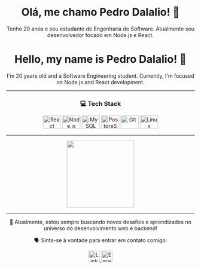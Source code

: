 <h1 align="center">Olá, me chamo Pedro Dalalio! 👋</h1>
<p align="center">Tenho 20 anos e sou estudante de Engenharia de Software. Atualmente sou desenvolvedor focado em Node.js e React.</p>

<h1 align="center">Hello, my name is Pedro Dalalio! 👋</h1>
<p align="center">I'm 20 years old and a Software Engineering student. Currently, I'm focused on Node.js and React development.</p>

---

<h3 align="center">💻 Tech Stack</h3>

<p align="center">
  <img alt="React" height="35" width="48" src="https://cdn.jsdelivr.net/gh/devicons/devicon@latest/icons/react/react-original-wordmark.svg">
  <img alt="Node.js" height="35" width="48" src="https://cdn.jsdelivr.net/gh/devicons/devicon@latest/icons/nodejs/nodejs-original-wordmark.svg">
  <img alt="MySQL" height="35" width="48" src="https://cdn.jsdelivr.net/gh/devicons/devicon/icons/mysql/mysql-plain-wordmark.svg">
  <img alt="PostgreSQL" height="35" width="48" src="https://cdn.jsdelivr.net/gh/devicons/devicon@latest/icons/postgresql/postgresql-original.svg">
  <img alt="Git" height="35" width="48" src="https://cdn.jsdelivr.net/gh/devicons/devicon/icons/git/git-original.svg">
  <img alt="Linux" height="35" width="48" src="https://cdn.jsdelivr.net/gh/devicons/devicon@latest/icons/linux/linux-plain.svg">
</p>

---

<div align="center">
  <a href="https://github.com/pedrodalalio" target="_blank">
    <img height="180em" src="https://github-readme-stats.vercel.app/api?username=pedrodalalio&show_icons=true&theme=github_dark&include_all_commits=true&count_private=true"/>
  </a>
</div>

---

<p align="center">
  🚀 Atualmente, estou sempre buscando novos desafios e aprendizados no universo do desenvolvimento web e backend!
</p>

<p align="center">
  🗣️ Sinta-se à vontade para entrar em contato comigo:
</p>

<p align="center">
  <a href="https://www.linkedin.com/in/pedro-dalalio/" target="_blank">
    <img alt="LinkedIn" height="30" src="https://img.shields.io/badge/LinkedIn-blue?style=for-the-badge&logo=linkedin">
  </a>
  <a href="mailto:pedrodalalio13@gmail.com" target="_blank">
    <img alt="Email" height="30" src="https://img.shields.io/badge/Email-D14836?style=for-the-badge&logo=gmail&logoColor=white">
  </a>
</p>
